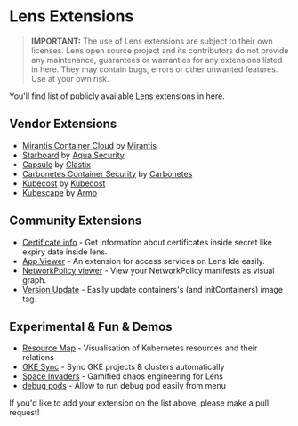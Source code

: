 # Lens Extensions

> **IMPORTANT:** The use of Lens extensions are subject to their own licenses. Lens open source project and its contributors do not provide any maintenance, guarantees or warranties for any extensions listed in here. They may contain bugs, errors or other unwanted features. Use at your own risk.

You'll find list of publicly available [Lens](https://k8slens.dev) extensions in here.

## Vendor Extensions

- [Mirantis Container Cloud](https://github.com/Mirantis/lens-extension-cc/) by [Mirantis](https://mirantis.com)
- [Starboard](https://github.com/aquasecurity/starboard-lens-extension) by [Aqua Security](https://www.aquasec.com/)
- [Capsule](https://github.com/clastix/capsule-lens-extension) by [Clastix](https://clastix.io/)
- [Carbonetes Container Security](https://github.com/carbonetes/carbonetes-lens-extension) by [Carbonetes](https://carbonetes.com/)
- [Kubecost](https://github.com/kubecost/kubecost-lens-extension) by [Kubecost](https://kubecost.com)
- [Kubescape](https://github.com/armosec/lens-kubescape) by [Armo](https://www.armosec.io/)

## Community Extensions

- [Certificate info](https://github.com/jkroepke/lens-extension-certificate-info) - Get information about certificates inside secret like expiry date inside lens.
- [App Viewer](https://github.com/kocyigitkim/lens-app-viewer) - An extension for access services on Lens Ide easily.
- [NetworkPolicy viewer](https://github.com/artturik/lens-extension-network-policy-viewer) - View your NetworkPolicy manifests as visual graph.
- [Version Update](https://github.com/ottimis/lens-version-update) - Easily update containers's (and initContainers) image tag.

## Experimental & Fun & Demos

- [Resource Map](https://github.com/nevalla/lens-resource-map-extension) - Visualisation of Kubernetes resources and their relations
- [GKE Sync](https://github.com/jakolehm/lens-extension-gke-sync) - Sync GKE projects & clusters automatically
- [Space Invaders](https://github.com/chenhunghan/lens-ext-invaders) - Gamified chaos engineering for Lens
- [debug pods](https://github.com/pashevskii/debug-pods-lens-extension) - Allow to run debug pod easily from menu


If you'd like to add your extension on the list above, please make a pull request!
